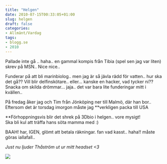 ```yaml
---
title: "Helgen"
date: 2010-07-15T00:33:05+01:00
slug: helgen
draft: false
categories:
- Allmänt/Vardag
tags:
- blogg.se
- 2010
---
```

Pallade inte gå .. haha.. en gammal kompis från Tibia (spel sen jag var liten) skrev på MSN.. Nice nice..  
  
Funderar på att bli marinbiolog.. men jag är så jävla rädd för vatten.. hur ska det gå?? Vill blir delfinskötare.. eller... kanske en hacker, vad tycker ni?? Snacka om skilda drömmar... jaja.. det var bara lite funderingar mitt i kvällen..  
  
På fredag åker jag och Tim från Jönköping ner till Malmö, där han bor..  
Eftersom det är torsdag imorgon måste jag **verkligen packa till USA  
  
**Förhoppningsvis blir det shrek på 3Dbio i helgen.. vore mysigt!  
Ska bli kul att träffa hans söta mamma med :)  
  
BAAH! har, IGEN, glömt att betala räkningar. fan vad kasst.. haha!! måste göras iallafall..  
  
_Just nu ljuder Thåström ut ur mitt headset <3_  
  
![](/assets/images/blogg.se/bild840_98187738.jpg)